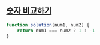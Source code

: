 ## <a href='https://school.programmers.co.kr/learn/courses/30/lessons/120807'>숫자 비교하기</a>

```js
function solution(num1, num2) {
    return num1 === num2 ? 1 : -1
}
```